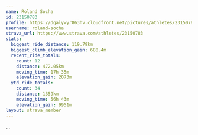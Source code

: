 ```yaml
---
name: Roland Socha
id: 23150783
profile: https://dgalywyr863hv.cloudfront.net/pictures/athletes/23150783/14745672/4/large.jpg
username: roland-socha
strava_url: https://www.strava.com/athletes/23150783
stats:
  biggest_ride_distance: 119.79km
  biggest_climb_elevation_gain: 688.4m
  recent_ride_totals:
    count: 12
    distance: 472.05km
    moving_time: 17h 35m
    elevation_gain: 2073m
  ytd_ride_totals:
    count: 34
    distance: 1359km
    moving_time: 56h 43m
    elevation_gain: 9951m
layout: strava_member
--- 
```

...
